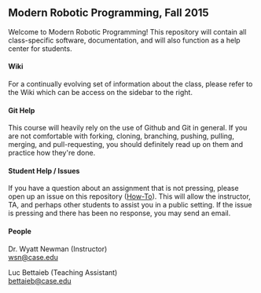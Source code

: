 ## Modern Robotic Programming, Fall 2015
Welcome to Modern Robotic Programming!  This repository will contain all class-specific software, documentation,
and will also function as a help center for students.

#### Wiki
For a continually evolving set of information about the class, please refer to the Wiki which can be access on the sidebar 
to the right.

#### Git Help
This course will heavily rely on the use of Github and Git in general.  If you are not comfortable with forking, cloning, branching, pushing, pulling, merging, and pull-requesting, you should definitely read up on them and practice how they're done.

#### Student Help / Issues
If you have a question about an assignment that is not pressing, please open up an issue on this repository 
(<a href="https://help.github.com/articles/creating-an-issue/">How-To</a>).  This will allow the instructor, TA, and perhaps
other students to assist you in a public setting.  If the issue is pressing and there has been no response, you may send an email.

#### People
Dr. Wyatt Newman (Instructor)
<br>wsn@case.edu

Luc Bettaieb (Teaching Assistant)
<br>bettaieb@case.edu

